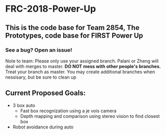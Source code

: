 # FRC-2018-Power-Up

<h2>

This is the code base for Team 2854, The Prototypes, code base for FIRST Power Up

</h2>

<h3>

See a bug? Open an issue!

</h3>

<p>
Note to team: Please only use your assigned branch.
Palani or Zheng will deal with merges to master.
<b>DO NOT mess with other people's branches.</b> Treat your branch as master.
You may create additional branches when nessisary, but be sure to clean up
</p>

<h2>
Current Proposed Goals:
</h2>

<ul>
<li> 3 box auto
  <ul>
  <li> Fast box recognization using a je vois camera </li>
  <li> Depth mapping and comparison using stereo vision to find closest box </li>
  </ul>
</li>
<li> Robot avoidance during auto </li>
</ul>
